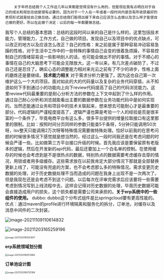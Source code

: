 		关于年终总结我个人工作这几年以来都是觉得没有什么用的，但是现在我有点明白对于自己的成长和规划总结是很有必要的，因为对于一个人在一年或者一段时间内是否有所收获最好的表现形式就是给自己做总结。通过总结我们能得出接下来自己应该怎么去做以及怎么样才能使自己做的更好。所以在此做个决定：以后的每一年都要做总结。
​		我写个人总结的基本思路：总结的这段时间以来的自己是什么样的，这里包括技术能力，管理能力，工作方式，自己做的项目。发现自己以及项目中的优点缺点，可以改正的地方以及应该怎么改正？
​		自己的性格：来之前是属于那种容易冲动容易急躁的性格，对于生活中工作中的一些特殊的事情自己会变的很着急烦躁，不容易控制自己的情绪容易说一些影响别人的话，也可能会做出不好的事情。对于不顺心的事情在自己的大脑思考下可能会无限放大。这一年以来，有几次差点破防了，不过自己还是忍住了。确实心态的调整能力相对来光云之前有了不少的进步，性格上面的磨炼还是要继续。
​		**技术能力相关**
​		对于需求分析力更强了。因为这也自己第一次维护这么一个大的项目。面对如此的大的代码量以及复杂的业务代码穿插，从不知道如何下手到通过小的功能向上向下review代码提高了自己的代码浏览能力。这里review代码最重要的是耐心分析方法的参数在上下文中起到了什么样的作用。通过自己耐心分析和浏览就能看出主要的数据参数在业务功能代码中是如何实现的。当然还能通过业务和项目中的技术关联起来，想来想去可能耐心才是最重要的部分。
​	   代码逻辑的严谨程度提高了，逻辑严谨也算是考验一个人的经验是否是很丰富的一个条件了，毕竟电商平台有这么多，很多平台提供的增量拉取接口有这里那里的限制。比如：按照时间分页同样的参数只能查5千条呀，5分钟只能调用50次呀，isv整天只能调用2万次呀等特殊情况需要做特殊处理。恰好以前我的在思考问题的时候很多情况下感觉就是想当然的，经过这么一段时间我还是在考虑问题的时候会严谨一些。比如做第三方平台接口升级的时候。首先我应该是要保留原有老版本的逻辑，然后在开发新的api代码，最后还要加上一个白名单的控制。在使用缓存的时候也会考虑到是不是很热点的数据，特别热点的数据需要考虑缓存击穿的情况，用锁或者用多级缓存。这些需求放在以前我肯定大部分情况下那就是全部替换更新上线了，可能没有兜底的方案，也不会考虑那么多的特殊情况。
​		需求变更历史数据的处理，对于历史数据处理不当而造成的问题在我身上出现不是一次两次了。但是我现在还是会考虑不到这个问题。以后每次在评审完需求后应该要将一些需要考虑到情况写到上线流程中去，这样会记得对历史数据的处理，毕竟历史数据可能会直接造成用户的损失，这个损失都是需要公司来承担的。
​		**关于erp系统中的一些组件的使用。**
dubbo: dubbo这个分布式组件是比springcloud要有更高性能的。
​		优点：通过maven的profile进行环境隔离和服务化的拆分，订单池，对缓存以及消息中间件的二次封装，

 ![image-20211109110614832](./pictures/2021年的总结.assets/image-20211109110614832.png)

 ![image-20211203165259196](pictures/2021年的总结.assets/image-20211203165259196.png)

 <img src="pictures/2021年的总结.assets/image-20211203165503617.png" alt="image-20211203165503617" style="zoom:50%;" />


**erp系统领域划分图**

 <img src="pictures/2021年的总结.assets/image-20211203165513862.png" alt="image-20211203165513862" style="zoom:50%;" />



**订单池设计图**

 <img src="pictures/2021年的总结.assets/image-20211203165725184.png" alt="image-20211203165725184" style="zoom:50%;" />

